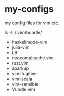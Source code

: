 my-configs
==========

my config files for vim etc.

ls -l ./.vim/bundle/
* haskellmode-vim
* julia-vim
* L9
* neocomplcache.vim
* rust.vim
* sparkup
* vim-fugitive
* vim-scala
* vim-sensible
* Vundle.vim

